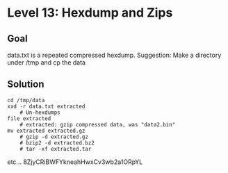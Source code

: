 # Level 13: Hexdump and Zips
## Goal
data.txt is a repeated compressed hexdump.
Suggestion: Make a directory under /tmp and cp the data
## Solution
```cp data.txt /tmp/data/data.txt
cd /tmp/data
xxd -r data.txt extracted
    # Un-hexdumps
file extracted
    # extracted: gzip compressed data, was "data2.bin"
mv extracted extracted.gz
    # gzip -d extracted.gz
    # bzip2 -d extracted.bz2
    # tar -xf extracted.tar
```
etc...
8ZjyCRiBWFYkneahHwxCv3wb2a1ORpYL